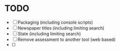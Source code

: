 # TODO

- [ ] Packaging (including console scripts)
- [ ] Newspaper titles (including limiting search)
- [ ] State (including limiting search)
- [ ] Remove assessment to another tool (web based)
- [ ]
